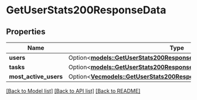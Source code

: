 # GetUserStats200ResponseData

## Properties

Name | Type | Description | Notes
------------ | ------------- | ------------- | -------------
**users** | Option<[**models::GetUserStats200ResponseDataUsers**](getUserStats_200_response_data_users.md)> |  | [optional]
**tasks** | Option<[**models::GetUserStats200ResponseDataTasks**](getUserStats_200_response_data_tasks.md)> |  | [optional]
**most_active_users** | Option<[**Vec<models::GetUserStats200ResponseDataMostActiveUsersInner>**](getUserStats_200_response_data_mostActiveUsers_inner.md)> |  | [optional]

[[Back to Model list]](../README.md#documentation-for-models) [[Back to API list]](../README.md#documentation-for-api-endpoints) [[Back to README]](../README.md)


